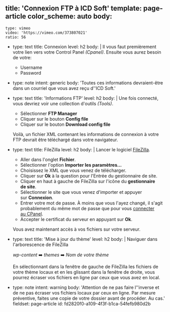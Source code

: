 title: 'Connexion FTP à ICD Soft'
template: page-article
color_scheme: auto
body:
  -
    type: vimeo
    video: 'https://vimeo.com/373807021'
    ratio: 56
  -
    type: text
    title: Connexion
    level: h2
    body: |
      Il vous faut premièrement votre lien vers votre Control Panel _(Cpanel)_.
      Ensuite vous aurez besoin de&nbsp;votre:
      
      - Username
      - Password
  -
    type: note
    intent: generic
    body: 'Toutes ces informations devraient-être dans un courriel que vous avez reçu d''ICD&nbsp;Soft.'
  -
    type: text
    title: 'Informations FTP'
    level: h2
    body: |
      Une fois connecté, vous devriez voir une collection d'outils&nbsp;_(Tools)_.
      
      - Sélectionner **FTP&nbsp;Manager**
      - Cliquer sur le bouton **Config&nbsp;file**
      - Cliquer sur le bouton **Download config&nbsp;file**
      
      Voilà, un fichier XML contenant les informations de connexion à votre FTP devrait être téléchargé dans votre&nbsp;navigateur.
  -
    type: text
    title: FileZilla
    level: h2
    body: |
      Lancer le logiciel [FileZilla](https://filezilla-project.org/).
      
      - Aller dans l'onglet **Fichier**.
      - Sélectionner l'option **Importer les&nbsp;paramètres...**
      - Choisissez le XML que vous venez de&nbsp;télécharger.
      - Cliquer sur **Ok** à la question pour l'Entrée du gestionnaire de&nbsp;site.
      - Cliquer en haut à gauche de FileZilla sur l'icône du **gestionnaire de&nbsp;site**.
      - Sélectionner le site que vous venez&nbsp;d'importer et appuyer sur&nbsp;**Connexion**.
      - Entrer votre mot de passe. À moins que vous l'ayez changé, il s'agit probablement du même mot de passe que pour vous [connecter au&nbsp;CPanel](#connexion).
      - Accepter le certificat du serveur en appuyant sur **Ok**.
      
      Vous avez maintenant accès à vos fichiers sur votre&nbsp;serveur.
  -
    type: text
    title: 'Mise à jour du thème'
    level: h2
    body: |
      Naviguer dans l'arborescence de FileZilla
      
      _wp-content_ ➡️ _themes_ ➡️ _Nom de votre thème_
      
      En sélectionnant dans la fenêtre de gauche de FileZilla les fichiers de votre thème locaux et en les glissant dans la fenêtre de droite, vous pourrez écraser vos fichiers en ligne par ceux que vous avez en&nbsp;local.
  -
    type: note
    intent: warning
    body: 'Attention de ne pas faire l''inverse et de ne pas écraser vos fichiers locaux par ceux en ligne. Par mesure préventive, faites une copie de votre dossier avant de procéder. Au&nbsp;cas.'
fieldset: page-article
id: fd2820f0-a109-4f3f-b1ca-54fefb980d2b
